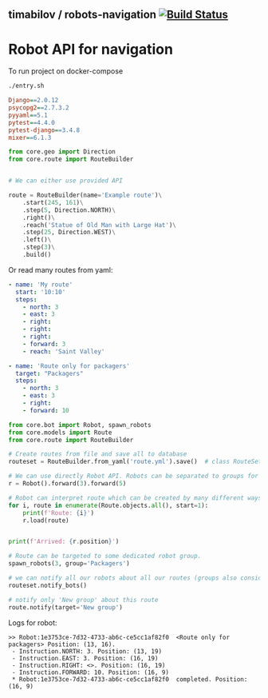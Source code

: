 ## timabilov / robots-navigation [![Build Status](https://travis-ci.com/timabilov/robots-navigation.svg?branch=master)](https://travis-ci.com/timabilov/robots-navigation)

# Robot API for navigation 

To run project on docker-compose
```bash
./entry.sh
```


```ini
Django==2.0.12
psycopg2==2.7.3.2
pyyaml==5.1
pytest==4.4.0
pytest-django==3.4.8
mixer==6.1.3
```

```python
from core.geo import Direction
from core.route import RouteBuilder


# We can either use provided API

route = RouteBuilder(name='Example route')\
    .start(245, 161)\
    .step(5, Direction.NORTH)\
    .right()\
    .reach('Statue of Old Man with Large Hat')\
    .step(25, Direction.WEST)\
    .left()\
    .step(3)\
    .build()
```
Or read many routes from yaml:
```yaml
- name: 'My route'
  start: '10:10'
  steps:
    - north: 3
    - east: 3
    - right:
    - right:
    - right:
    - forward: 3
    - reach: 'Saint Valley'

- name: 'Route only for packagers'
  target: "Packagers"
  steps:
    - north: 3
    - east: 3
    - right:
    - forward: 10
```
```python
from core.bot import Robot, spawn_robots
from core.models import Route
from core.route import RouteBuilder

# Create routes from file and save all to database
routeset = RouteBuilder.from_yaml('route.yml').save()  # class RouteSet - wrapper

# We can use directly Robot API. Robots can be separated to groups for further relevant route consuming
r = Robot().forward(3).forward(5)

# Robot can interpret route which can be created by many different ways
for i, route in enumerate(Route.objects.all(), start=1):
    print(f'Route: {i}')
    r.load(route)


print(f'Arrived: {r.position}')

# Route can be targeted to some dedicated robot group.
spawn_robots(3, group='Packagers')

# we can notify all our robots about all our routes (groups also considered), to execute instructions.
routeset.notify_bots()

# notify only 'New group' about this route
route.notify(target='New group')

```


Logs for robot:

```
>> Robot:1e3753ce-7d32-4733-ab6c-ce5cc1af82f0  <Route only for packagers> Position: (13, 16).
 - Instruction.NORTH: 3. Position: (13, 19)
 - Instruction.EAST: 3. Position: (16, 19)
 - Instruction.RIGHT: <>. Position: (16, 19)
 - Instruction.FORWARD: 10. Position: (16, 9)
 * Robot:1e3753ce-7d32-4733-ab6c-ce5cc1af82f0  completed. Position: (16, 9)

```